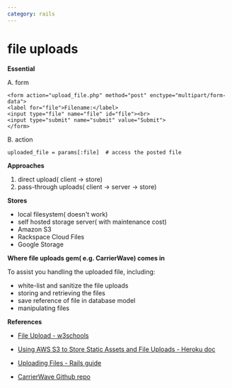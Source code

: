 ```yaml
---
category: rails
---
```

# file uploads

**Essential**

A. form
```
<form action="upload_file.php" method="post" enctype="multipart/form-data">
<label for="file">Filename:</label>
<input type="file" name="file" id="file"><br>
<input type="submit" name="submit" value="Submit">
</form>
```

B. action

`uploaded_file = params[:file]  # access the posted file`

**Approaches**

1. direct upload( client -> store)
2. pass-through uploads( client -> server -> store)

**Stores**

- local filesystem( doesn't work)
- self hosted storage server( with maintenance cost)
- Amazon S3
- Rackspace Cloud Files
- Google Storage

**Where file uploads gem( e.g. CarrierWave) comes in**

To assist you handling the uploaded file, including:

- white-list and sanitize the file uploads
- storing and retrieving the files
- save reference of file in database model
- manipulating files

**References**

- [File Upload - w3schools](http://www.w3schools.com/php/php_file_upload.asp)
- [Using AWS S3 to Store Static Assets and File Uploads - Heroku doc](https://devcenter.heroku.com/articles/s3#file-uploads)

- [Uploading Files - Rails guide](http://guides.rubyonrails.org/form_helpers.html#uploading-files)

- [CarrierWave Github repo](https://github.com/carrierwaveuploader/carrierwave)
